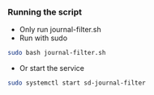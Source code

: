 ### Running the script

- Only run journal-filter.sh
- Run with sudo

```bash
sudo bash journal-filter.sh
```
- Or start the service

```bash
sudo systemctl start sd-journal-filter
```
